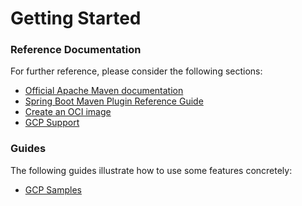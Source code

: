# Getting Started

### Reference Documentation
For further reference, please consider the following sections:

* [Official Apache Maven documentation](https://maven.apache.org/guides/index.html)
* [Spring Boot Maven Plugin Reference Guide](https://docs.spring.io/spring-boot/docs/2.4.3/maven-plugin/reference/html/)
* [Create an OCI image](https://docs.spring.io/spring-boot/docs/2.4.3/maven-plugin/reference/html/#build-image)
* [GCP Support](https://cloud.spring.io/spring-cloud-gcp/reference/html/)

### Guides
The following guides illustrate how to use some features concretely:

* [GCP Samples](https://github.com/GoogleCloudPlatform/spring-cloud-gcp/tree/master/spring-cloud-gcp-samples)

